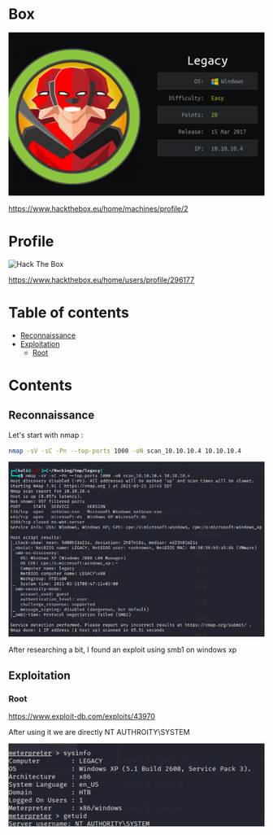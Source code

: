 # Box 



![image-20210325154116318](img/image-20210325154116318.png)

https://www.hackthebox.eu/home/machines/profile/2

# Profile

 <img src="http://www.hackthebox.eu/badge/image/296177" alt="Hack The Box"> 

https://www.hackthebox.eu/home/users/profile/296177

# Table of contents

* [Reconnaissance](#Reconnaissance)
* [Exploitation](#exploitation)
  + [Root](#root)

# Contents 

## Reconnaissance

Let's start with nmap :

```bash
nmap -sV -sC -Pn --top-ports 1000 -oN scan_10.10.10.4 10.10.10.4
```

![image-20210325154752765](img/image-20210325154752765.png)

After researching a bit, I found an exploit using smb1 on windows xp

## Exploitation

### Root

https://www.exploit-db.com/exploits/43970

After using it we are directly NT AUTHROITY\SYSTEM 

![image-20210325162116713](img/image-20210325162116713.png)